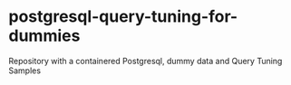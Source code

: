 # postgresql-query-tuning-for-dummies
Repository with a containered Postgresql, dummy data and Query Tuning Samples
